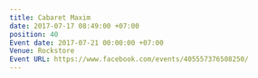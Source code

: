 ```yaml
---
title: Cabaret Maxim
date: 2017-07-17 08:49:00 +07:00
position: 40
Event date: 2017-07-21 00:00:00 +07:00
Venue: Rockstore
Event URL: https://www.facebook.com/events/405557376508250/
---
```



